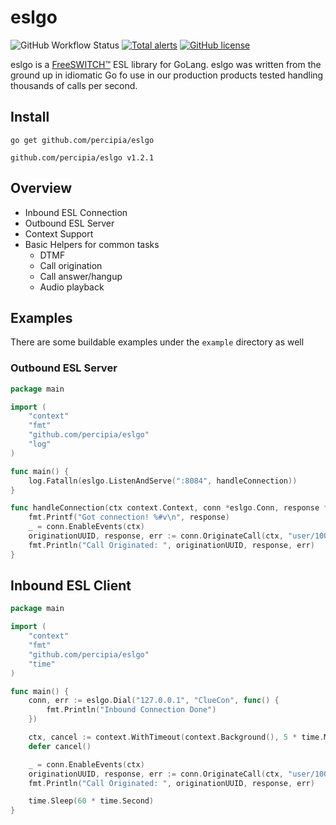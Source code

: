 # eslgo
![GitHub Workflow Status](https://img.shields.io/github/workflow/status/percipia/eslgo/Go)
[![Total alerts](https://img.shields.io/lgtm/alerts/g/percipia/eslgo.svg?logo=lgtm&logoWidth=18)](https://lgtm.com/projects/g/percipia/eslgo/alerts/)
[![GitHub license](https://img.shields.io/github/license/percipia/eslgo)](https://github.com/percipia/eslgo/blob/v1/LICENSE)

eslgo is a [FreeSWITCH™](https://freeswitch.com/) ESL library for GoLang.
eslgo was written from the ground up in idiomatic Go fo use in our production products tested handling thousands of calls per second.

## Install
```
go get github.com/percipia/eslgo
```
```
github.com/percipia/eslgo v1.2.1
```

## Overview
- Inbound ESL Connection
- Outbound ESL Server
- Context Support
- Basic Helpers for common tasks
  - DTMF
  - Call origination
  - Call answer/hangup
  - Audio playback

## Examples
There are some buildable examples under the `example` directory as well
### Outbound ESL Server
```go
package main

import (
	"context"
	"fmt"
	"github.com/percipia/eslgo"
	"log"
)

func main() {
	log.Fatalln(eslgo.ListenAndServe(":8084", handleConnection))
}

func handleConnection(ctx context.Context, conn *eslgo.Conn, response *eslgo.RawResponse) {
	fmt.Printf("Got connection! %#v\n", response)
	_ = conn.EnableEvents(ctx)
	originationUUID, response, err := conn.OriginateCall(ctx, "user/100", "&playback(misc/ivr-to_hear_screaming_monkeys.wav)", map[string]string{})
	fmt.Println("Call Originated: ", originationUUID, response, err)
}
```
## Inbound ESL Client
```go
package main

import (
	"context"
	"fmt"
	"github.com/percipia/eslgo"
	"time"
)

func main() {
	conn, err := eslgo.Dial("127.0.0.1", "ClueCon", func() {
		fmt.Println("Inbound Connection Done")
	})

	ctx, cancel := context.WithTimeout(context.Background(), 5 * time.Minute)
	defer cancel()

	_ = conn.EnableEvents(ctx)
	originationUUID, response, err := conn.OriginateCall(ctx, "user/100", "&playback(misc/ivr-to_hear_screaming_monkeys.wav)", map[string]string{})
	fmt.Println("Call Originated: ", originationUUID, response, err)

	time.Sleep(60 * time.Second)
}
```
